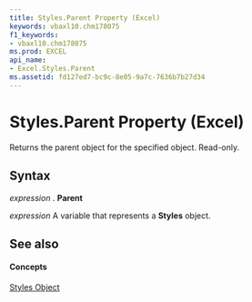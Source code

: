 ```yaml
---
title: Styles.Parent Property (Excel)
keywords: vbaxl10.chm178075
f1_keywords:
- vbaxl10.chm178075
ms.prod: EXCEL
api_name:
- Excel.Styles.Parent
ms.assetid: fd127ed7-bc9c-8e05-9a7c-7636b7b27d34
---
```



# Styles.Parent Property (Excel)

Returns the parent object for the specified object. Read-only.


## Syntax

 _expression_ . **Parent**

 _expression_ A variable that represents a **Styles** object.


## See also


#### Concepts


[Styles Object](styles-object-excel.md)

